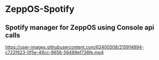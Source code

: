 # ZeppOS-Spotify

## Spotify manager for ZeppOS using Console api calls 

https://user-images.githubusercontent.com/62400508/215914894-c722f623-0f5e-49cc-9656-56489ef736fe.mp4

